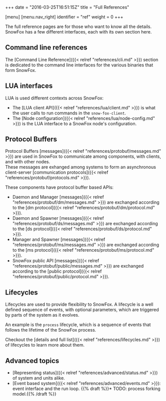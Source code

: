 +++
date = "2016-03-25T16:51:15Z"
title = "Full References"

[menu]
  [menu.nav_right]
    identifier = "ref"
    weight = 0
+++

The full reference pages are for those who want to know all the details.
SnowFox has a few different interfaces, each with its own section here.


Command line references
-----------------------
The [Command Line Reference]({{< relref "references/cli.md" >}}) section
is dedicated to the command line interfaces for the various binaries
that form SnowFox.


LUA interfaces
--------------
LUA is used different contexts across SnowFox:

  * The [LUA client API]({{< relref "references/lua/client.md" >}}) is
    what the user calls to run commands in the `snow-fox-client`.
  * The [Node configuration]({{< relref "references/lua/node-config.md" >}})
    is the LUA interface to a SnowFox node's configuration.


Protocol Buffers
----------------
Protocol Buffers [messages]({{< relref "references/protobuf/messages.md" >}})
are used in SnowFox to communicate among components,
with clients, and with other nodes.  
These messages are exhanged among systems to form an asynchronous client-server
[communication protocols]({{< relref "references/protobuf/protocols.md" >}}).

These components have protocol buffer based APIs:

  * Daemon and Manager
    [messages]({{< relref "references/protobuf/dm/messages.md" >}})
    are exchanged according to the
    [dm protocol]({{< relref "references/protobuf/dm/protocol.md" >}}).
  * Daemon and Spawner
    [messages]({{< relref "references/protobuf/ds/messages.md" >}})
    are exchanged according to the
    [ds protocol]({{< relref "references/protobuf/ds/protocol.md" >}}).
  * Manager and Spawner
    [messages]({{< relref "references/protobuf/ms/messages.md" >}})
    are exchanged according to the
    [ms protocol]({{< relref "references/protobuf/ms/protocol.md" >}}).
  * SnowFox public API
    [messages]({{< relref "references/protobuf/public/messages.md" >}})
    are exchanged according to the
    [public protocol]({{< relref "references/protobuf/public/protocol.md" >}}).

Lifecycles
----------
Lifecycles are used to provide flexibility to SnowFox.
A lifecycle is a well defined sequence of events, with optional parameters,
which are triggered by parts of the system as it evolves.

An example is the `process` lifecycle, which is a sequence of events
that follows the lifetime of the SnowFox process.

Checkout the
[details and full list]({{< relref "references/lifecycles.md" >}})
of lifecycles to learn more about them.


Advanced topics
---------------

  * [Representing status]({{< relref "references/advanced/status.md" >}}) of system and units alike.
  * [Event based system]({{< relref "references/advanced/events.md" >}}): event interface and the run loop.
  {{% draft %}}* TODO: process forking model.{{% /draft %}}
